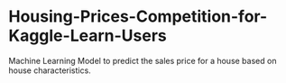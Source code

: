# Housing-Prices-Competition-for-Kaggle-Learn-Users
Machine Learning Model to predict the sales price for a house based on house characteristics.
